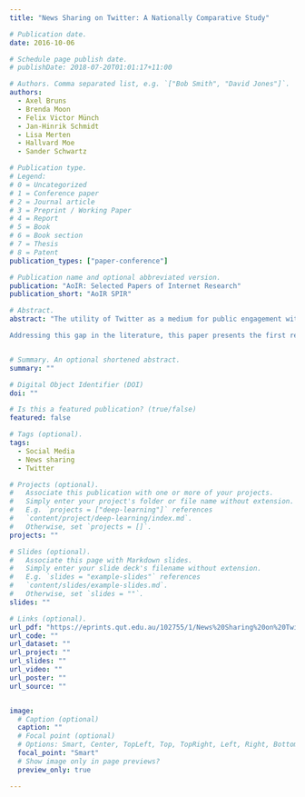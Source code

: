 ```yaml
---
title: "News Sharing on Twitter: A Nationally Comparative Study"

# Publication date.
date: 2016-10-06

# Schedule page publish date.
# publishDate: 2018-07-20T01:01:17+11:00

# Authors. Comma separated list, e.g. `["Bob Smith", "David Jones"]`.
authors:
  - Axel Bruns
  - Brenda Moon
  - Felix Victor Münch
  - Jan-Hinrik Schmidt
  - Lisa Merten
  - Hallvard Moe
  - Sander Schwartz

# Publication type.
# Legend:
# 0 = Uncategorized
# 1 = Conference paper
# 2 = Journal article
# 3 = Preprint / Working Paper
# 4 = Report
# 5 = Book
# 6 = Book section
# 7 = Thesis
# 8 = Patent
publication_types: ["paper-conference"]

# Publication name and optional abbreviated version.
publication: "AoIR: Selected Papers of Internet Research"
publication_short: "AoIR SPIR"

# Abstract.
abstract: "The utility of Twitter as a medium for public engagement with news events has been well documented. Research has particularly highlighted the importance of Twitter as a space for the rapid assembly of ad hoc publics (Bruns & Burgess, 2015) around breaking news events, aided also by the availability of hashtags as a flexible mechanism for collecting all tweets marked as relevant to a specific topic (Rambukkana, 2015). In this, Twitter arguably even surpasses Facebook, as its flat, non-reciprocal, weak-tie network facilitates the dissemination of news more effectively than the hierarchical, reciprocal, strong-tie structure implemented by Facebook (Dewan & Kumaraguru, 2014). Much less is known about the platform’s performance in day-to-day news sharing and the news engagement practices of users outside of periods of heightened attention.

Addressing this gap in the literature, this paper presents the first results from a major, long-term, internationally comparative study of news sharing on Twitter. Gathering Twitter data since mid-2012, we have managed – within the limitations set by the public Twitter API – to capture all tweets linking to a large selection of news sites in Australia, Germany, and the Nordic countries; our analysis of these data shows the distribution of attention to these sites, the dynamics of such marketshare over time, and the structure of each nation’s news-sharing user populations on Twitter, as well as comparing these patterns across the countries against the backdrop of their respective media ecologies."


# Summary. An optional shortened abstract.
summary: ""

# Digital Object Identifier (DOI)
doi: ""

# Is this a featured publication? (true/false)
featured: false

# Tags (optional).
tags:
  - Social Media
  - News sharing
  - Twitter

# Projects (optional).
#   Associate this publication with one or more of your projects.
#   Simply enter your project's folder or file name without extension.
#   E.g. `projects = ["deep-learning"]` references 
#   `content/project/deep-learning/index.md`.
#   Otherwise, set `projects = []`.
projects: ""

# Slides (optional).
#   Associate this page with Markdown slides.
#   Simply enter your slide deck's filename without extension.
#   E.g. `slides = "example-slides"` references 
#   `content/slides/example-slides.md`.
#   Otherwise, set `slides = ""`.
slides: ""

# Links (optional).
url_pdf: "https://eprints.qut.edu.au/102755/1/News%20Sharing%20on%20Twitter.pdf"
url_code: ""
url_dataset: ""
url_project: ""
url_slides: ""
url_video: ""
url_poster: ""
url_source: ""


image:
  # Caption (optional)
  caption: ""
  # Focal point (optional)
  # Options: Smart, Center, TopLeft, Top, TopRight, Left, Right, BottomLeft, Bottom, BottomRight
  focal_point: "Smart"
  # Show image only in page previews?
  preview_only: true

---
```

